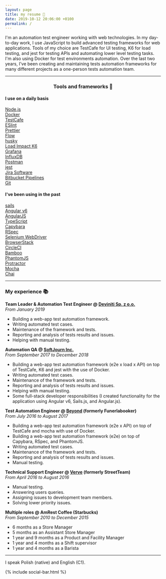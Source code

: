 ```yaml
---
layout: page
title: my resume 📃
date: 2019-10-12 20:06:00 +0100
permalink: /
---
```


I'm an automation test engineer working with web technologies. In my day-to-day work, I use JavaScript to build advanced testing frameworks for web applications. Tools of my choice are TestCafe for UI testing, K6 for load testing, and jest for testing APIs and automating lower level testing tasks. I'm also using Docker for test environments automation. Over the last two years, I've been creating and maintaining tests automation frameworks for many different projects as a one-person tests automation team.

---

<center><h3>Tools and frameworks 🧰</h3></center>

<div class="flex-container">
  <div class="skills-container">
    <h4>I use on a daily basis</h4>
    <div class="flex-container">
        <a href="https://github.com/nodejs/node"><div class="skill">Node.js</div></a>
        <a href="https://github.com/DevExpress/testcafe"><div class="skill">Docker</div></a>
        <a href="https://github.com/loadimpact/k6"><div class="skill">TestCafe</div></a>
        <a href="https://github.com/grafana/grafana"><div class="skill">ESlint</div></a>
        <a href="https://github.com/eslint/eslint"><div class="skill">Prettier</div></a>
        <a href="https://github.com/facebook/flow"><div class="skill">Flow</div></a>
        <a href="https://github.com/facebook/jest"><div class="skill">husky</div></a>
        <a href="https://github.com/influxdata/influxdb"><div class="skill">Load Impact K6</div></a>
        <a href="https://www.docker.com/products/docker-engine"><div class="skill">Grafana</div></a>
        <a href="https://github.com/typicode/husky"><div class="skill">InfluxDB</div></a>
        <a href="https://www.getpostman.com"><div class="skill">Postman</div></a>
        <a href="https://www.atlassian.com/software/bamboo"><div class="skill">jest</div></a>
        <a href="https://www.atlassian.com/software/jira"><div class="skill">Jira Software</div></a>
        <a href="https://bitbucket.org/product/features/pipelines"><div class="skill">Bitbucket Pipelines</div></a>
        <a href="https://git-scm.com"><div class="skill">Git</div></a>
    </div>
  </div>
  <div class="skills-container">
    <h4>I've been using in the past</h4>
    <div class="flex-container">
        <a href="https://github.com/balderdashy/sails"><div class="skill-green">sails</div></a>
        <a href="https://github.com/angular/angular"><div class="skill-green">Angular v6</div></a>
        <a href="https://github.com/angular/angular.js"><div class="skill-green">AngularJS</div></a>
        <a href="http://www.typescriptlang.org"><div class="skill-green">TypeScript</div></a>
        <a href="https://github.com/teamcapybara/capybara"><div class="skill-green">Capybara</div></a>
        <a href="https://github.com/rspec/rspec"><div class="skill-green">RSpec</div></a>
        <a href="https://www.seleniumhq.org/projects/webdriver/"><div class="skill-green">Selenium WebDriver</div></a>
        <a href="https://www.browserstack.com"><div class="skill-green">BrowserStack</div></a>
        <a href="https://circleci.com"><div class="skill-green">CircleCI</div></a>
        <a href="https://github.com/prettier/prettier"><div class="skill-green">Bamboo</div></a>
        <a href="https://github.com/ariya/phantomjs"><div class="skill-green">PhantomJS</div></a>
        <a href="https://github.com/angular/protractor"><div class="skill-green">Protractor</div></a>
        <a href="https://github.com/mochajs/mocha"><div class="skill-green">Mocha</div></a>
        <a href="https://github.com/chaijs/chai"><div class="skill-green">Chai</div></a>
    </div>
  </div>
</div>

---

### My experience 📚
**Team Leader & Automation Test Engineer @ [Deviniti Sp. z o.o.](https://deviniti.com)**  
*From January 2019*  
- Building a web-app test automation framework.
- Writing automated test cases.
- Maintenance of the framework and tests.
- Reporting and analysis of tests results and issues.
- Helping with manual testing.

**Automation QA @ [SoftJourn Inc.](https://softjourn.com)**  
*From September 2017 to December 2018*  
- Building a web-app test automation framework (e2e x load x API) on top of TestCafe, K6 and jest with the use of Docker.
- Writing automated test cases.
- Maintenance of the framework and tests.
- Reporting and analysis of tests results and issues.
- Helping with manual testing.
- Some full-stack developer responsibilities (I created functionality for the application using Angular v6, Sails.js, and Angular.js).

**Test Automation Engineer @ [Beyond](https://beyond.life) (formerly Funerlabooker)**  
*From July 2016 to August 2017*  
- Building a web-app test automation framework (e2e x API) on top of TestCafe and mocha with use of Docker.
- Building a web-app test automation framework (e2e) on top of Capybara, RSpec, and PhantomJS.
- Writing automated test cases.
- Maintenance of the framework and tests.
- Reporting and analysis of tests results and issues.
- Manual testing.

**Technical Support Engineer @ [Verve](https://onverve.com) (formerly StreetTeam)**  
*From April 2016 to August 2016*  
- Manual testing.
- Answering users queries.
- Assigning issues to development team members.
- Solving lower priority issues.

**Multiple roles @ AmRest Coffee (Starbucks)**  
*From September 2010 to December 2015*  
- 6 months as a Store Manager
- 5 months as an Assistant Store Manager
- 1 year and 9 months as a Product and Facility Manager
- 1 year and 4 months as a Shift supervisor
- 1 year and 4 months as a Barista

---

I speak Polish (native) and English (C1).

{% include social-bar.html %}
